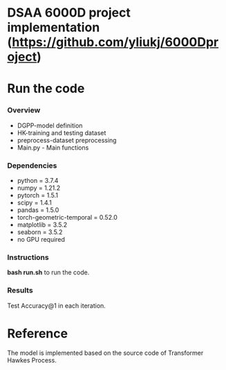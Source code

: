 # DSAA 6000D project implementation (https://github.com/yliukj/6000Dproject)


# Run the code

### Overview
* DGPP-model definition
* HK-training and testing dataset
* preprocess-dataset preprocessing
* Main.py - Main functions

### Dependencies
* python = 3.7.4
* numpy = 1.21.2
* pytorch = 1.5.1
* scipy  = 1.4.1
* pandas  = 1.5.0
* torch-geometric-temporal = 0.52.0
* matplotlib = 3.5.2
* seaborn = 3.5.2
* no GPU required

### Instructions
 **bash run.sh** to run the code.

### Results
Test Accuracy@1 in each iteration.

# Reference

The model is implemented based on the source code of Transformer Hawkes Process.
